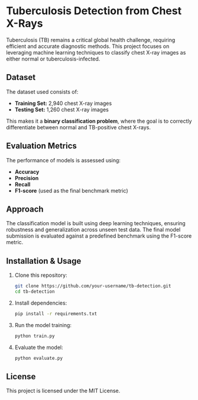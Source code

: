 # Tuberculosis Detection from Chest X-Rays

Tuberculosis (TB) remains a critical global health challenge, requiring efficient and accurate diagnostic methods. This project focuses on leveraging machine learning techniques to classify chest X-ray images as either normal or tuberculosis-infected.

## Dataset
The dataset used consists of:
- **Training Set:** 2,940 chest X-ray images
- **Testing Set:** 1,260 chest X-ray images

This makes it a **binary classification problem**, where the goal is to correctly differentiate between normal and TB-positive chest X-rays.

## Evaluation Metrics
The performance of models is assessed using:
- **Accuracy**
- **Precision**
- **Recall**
- **F1-score** (used as the final benchmark metric)

## Approach
The classification model is built using deep learning techniques, ensuring robustness and generalization across unseen test data. The final model submission is evaluated against a predefined benchmark using the F1-score metric.

## Installation & Usage
1. Clone this repository:
   ```bash
   git clone https://github.com/your-username/tb-detection.git
   cd tb-detection
   ```
2. Install dependencies:
   ```bash
   pip install -r requirements.txt
   ```
3. Run the model training:
   ```bash
   python train.py
   ```
4. Evaluate the model:
   ```bash
   python evaluate.py
   ```

## License
This project is licensed under the MIT License.
